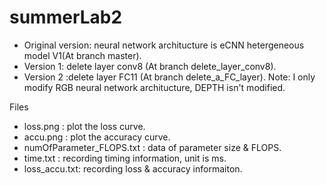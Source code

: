 # summerLab2
- Original version: neural network architucture is eCNN hetergeneous model V1(At branch master).
- Version 1: delete layer conv8 (At branch delete_layer_conv8).
- Version 2 :delete layer FC11 (At branch delete_a_FC_layer).
Note: I only modify RGB neural network architucture, DEPTH isn't modified.

Files<br>
- loss.png : plot the loss curve.
- accu.png : plot the accuracy curve.
- numOfParameter_FLOPS.txt : data of parameter size & FLOPS.
- time.txt : recording timing information, unit is ms.
- loss_accu.txt: recording loss & accuracy informaiton.
